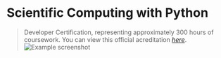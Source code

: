# Scientific Computing with Python
> Developer Certification, representing approximately 300 hours of coursework.
> You can view this official acreditation [_here_](https://www.freecodecamp.org/certification/thntr/scientific-computing-with-python-v7).
> ![Example screenshot](./diploma/python.png)
